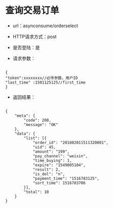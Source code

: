 # 查询交易订单
    
  - url：asynconsume/orderselect 

  - HTTP请求方式：post
  
  - 是否登陆：是
  
  - 请求参数：
  
  ````
  
  {
  "token":xxxxxxxx//必传参数，用户ID
  "last_time" :1501125125//first_time
  }
  
  ````
  
  
- 返回结果：


```

{
	"meta": {
		"code": 200,
		"message": "OK"
	},
	"data": {
		"list": [{
			"order_id": "201802011511320001",
			"uid": 45,
			"amount": "199",
			"pay_channel": "weixin",
			"time_buying": 1,
			"expire": "1549005104",
			"result": 2,
			"is_del": "n",
			"payment_time": "1516783125",
			"sort_time": 1516783706
		}],
		"total": 10
	}
}
    
```